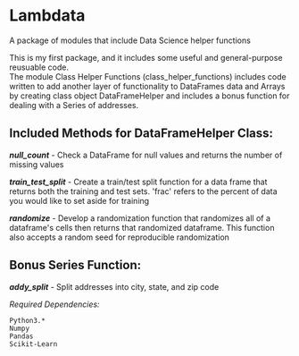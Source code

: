 # Lambdata
A package of modules that include Data Science helper functions 

This is my first package, and it includes some useful and general-purpose reusuable code.  
The module Class Helper Functions (class_helper_functions) includes code written to add another layer of functionality to DataFrames data and Arrays by creating class object DataFrameHelper and includes a bonus function for dealing with a Series of addresses. 

## **Included Methods for DataFrameHelper Class:**
   
   ***null_count***        - Check a DataFrame for null values and returns the number of missing values
   
   ***train_test_split***   - Create a train/test split function for a data frame that returns both the
                        training and test sets.  'frac' refers to the percent of data you would
                        like to set aside for training
                        
   ***randomize***          - Develop a randomization function that randomizes all of a dataframe's cells
                        then returns that randomized dataframe.  This function also accepts a
                        random seed for reproducible randomization

## **Bonus Series Function:**

   ***addy_split***         - Split addresses into city, state, and zip code

*Required Dependencies:*
    
    Python3.*
    Numpy
    Pandas
    Scikit-Learn
    


